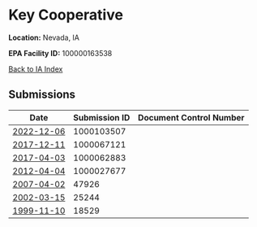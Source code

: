 # Key Cooperative

**Location:** Nevada, IA

**EPA Facility ID:** 100000163538

[Back to IA Index](../../index.md)

## Submissions

| Date | Submission ID | Document Control Number |
|------|--------------|-------------------------|
| [2022-12-06](submissions/1000103507.md) | 1000103507 |  |
| [2017-12-11](submissions/1000067121.md) | 1000067121 |  |
| [2017-04-03](submissions/1000062883.md) | 1000062883 |  |
| [2012-04-04](submissions/1000027677.md) | 1000027677 |  |
| [2007-04-02](submissions/47926.md) | 47926 |  |
| [2002-03-15](submissions/25244.md) | 25244 |  |
| [1999-11-10](submissions/18529.md) | 18529 |  |
